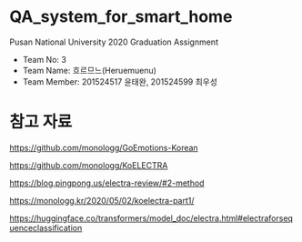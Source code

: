 # QA_system_for_smart_home
Pusan National University 2020 Graduation Assignment
* Team No: 3
* Team Name: 흐르므느(Heruemuenu)
* Team Member: 201524517 윤태완, 201524599 최우성


# 참고 자료

https://github.com/monologg/GoEmotions-Korean

https://github.com/monologg/KoELECTRA

https://blog.pingpong.us/electra-review/#2-method

https://monologg.kr/2020/05/02/koelectra-part1/

https://huggingface.co/transformers/model_doc/electra.html#electraforsequenceclassification
